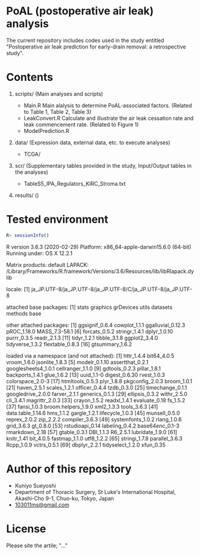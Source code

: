 # PoAL (postoperative air leak) analysis
The current repository includes codes used in the study entitled "Postoperative air leak prediction for early-drain removal: a retrospective study".

# Contents
1. scripts/ (Main analyses and scripts)
   - Main.R
     Main alalysis to determine PoAL-associated factors. (Related to Table 1, Table 2, Table 3)
   - LeakConvert.R
     Calculate and illustrate the air leak cessation rate and leak commencement rate. (Related to Figure 1)
   - ModelPrediction.R

2. data/ (Expression data, external data, etc. to execute analyses)
   - TCGA/
3. scr/ (Supplementary tables provided in the study, Input/Output tables in the analyses)
   - TableS5_IPA_Regulators_KIRC_Stroma.txt
4. results/ ()


# Tested environment
```R
R> sessionInfo()

```
R version 3.6.3 (2020-02-29)
Platform: x86_64-apple-darwin15.6.0 (64-bit)
Running under: OS X  12.2.1

Matrix products: default
LAPACK: /Library/Frameworks/R.framework/Versions/3.6/Resources/lib/libRlapack.dylib

locale:
[1] ja_JP.UTF-8/ja_JP.UTF-8/ja_JP.UTF-8/C/ja_JP.UTF-8/ja_JP.UTF-8

attached base packages:
[1] stats     graphics  grDevices utils     datasets  methods   base

other attached packages:
 [1] ggsignif_0.6.4    cowplot_1.1.1     ggalluvial_0.12.3 pROC_1.18.0       MASS_7.3-58.1
 [6] forcats_0.5.2     stringr_1.4.1     dplyr_1.0.10      purrr_0.3.5       readr_2.1.3
[11] tidyr_1.2.1       tibble_3.1.8      ggplot2_3.4.0     tidyverse_1.3.2   flextable_0.8.3
[16] gtsummary_1.6.2

loaded via a namespace (and not attached):
 [1] httr_1.4.4          bit64_4.0.5         vroom_1.6.0         jsonlite_1.8.3
 [5] modelr_0.1.10       assertthat_0.2.1    googlesheets4_1.0.1 cellranger_1.1.0
 [9] gdtools_0.2.3       pillar_1.8.1        backports_1.4.1     glue_1.6.2
[13] uuid_1.1-0          digest_0.6.30       rvest_1.0.3         colorspace_2.0-3
[17] htmltools_0.5.3     plyr_1.8.8          pkgconfig_2.0.3     broom_1.0.1
[21] haven_2.5.1         scales_1.2.1        officer_0.4.4       tzdb_0.3.0
[25] timechange_0.1.1    googledrive_2.0.0   farver_2.1.1        generics_0.1.3
[29] ellipsis_0.3.2      withr_2.5.0         cli_3.4.1           magrittr_2.0.3
[33] crayon_1.5.2        readxl_1.4.1        evaluate_0.18       fs_1.5.2
[37] fansi_1.0.3         broom.helpers_1.9.0 xml2_1.3.3          tools_3.6.3
[41] data.table_1.14.6   hms_1.1.2           gargle_1.2.1        lifecycle_1.0.3
[45] munsell_0.5.0       reprex_2.0.2        zip_2.2.2           compiler_3.6.3
[49] systemfonts_1.0.2   rlang_1.0.6         grid_3.6.3          gt_0.8.0
[53] rstudioapi_0.14     labeling_0.4.2      base64enc_0.1-3     rmarkdown_2.18
[57] gtable_0.3.1        DBI_1.1.3           R6_2.5.1            lubridate_1.9.0
[61] knitr_1.41          bit_4.0.5           fastmap_1.1.0       utf8_1.2.2
[65] stringi_1.7.8       parallel_3.6.3      Rcpp_1.0.9          vctrs_0.5.1
[69] dbplyr_2.2.1        tidyselect_1.2.0    xfun_0.35


# Author of this repository
* Kuniyo Sueyoshi
* Department of Thoracic Surgery, St Luke's International Hospital, Akashi-Cho 9-1, Chuo-ku, Tokyo, Japan
* 103011ms@gmail.com

# License
Please site the artile; "..."
